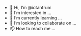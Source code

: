 - 👋 Hi, I’m @iotantrum
- 👀 I’m interested in ...
- 🌱 I’m currently learning ...
- 💞️ I’m looking to collaborate on ...
- 📫 How to reach me ...

<!---
iotantrum/iotantrum is a ✨ special ✨ repository because its `README.md` (this file) appears on your GitHub profile.
You can click the Preview link to take a look at your changes.
--->
